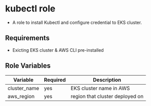 kubectl role
=============

- A role to install Kubectl and configure credential to EKS cluster.

Requirements
------------
- Exicting EKS cluster & AWS CLI pre-installed 

Role Variables
--------------

| Variable                | Required   | Description                     |
|-------------------------|------------|---------------------------------|
| cluster_name            | yes        | EKS cluster name in AWS         |
| aws_region              | yes        | region that cluster deployed on |

